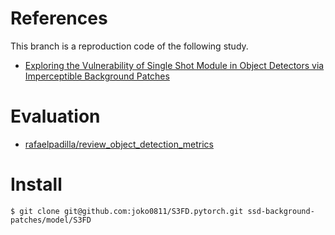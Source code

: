 # References
This branch is a reproduction code of the following study.
- [Exploring the Vulnerability of Single Shot Module in Object Detectors via Imperceptible Background Patches](https://arxiv.org/abs/1809.05966)

# Evaluation
- [rafaelpadilla/review_object_detection_metrics](https://github.com/rafaelpadilla/review_object_detection_metrics)

# Install
```
$ git clone git@github.com:joko0811/S3FD.pytorch.git ssd-background-patches/model/S3FD
```
